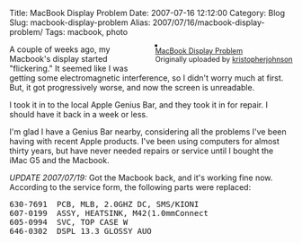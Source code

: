 Title: MacBook Display Problem
Date: 2007-07-16 12:12:00
Category: Blog
Slug: macbook-display-problem
Alias: 2007/07/16/macbook-display-problem/
Tags: macbook, photo


<div style="float: right; margin-left: 10px; margin-bottom: 10px;"> <a href="http://www.flickr.com/photos/kristopherjohnson/825122256/" title="photo sharing"><img src="http://farm2.static.flickr.com/1435/825122256_f0dd95f25a_m.jpg" alt="" style="border: solid 2px #000000;" /></a> <br /> <span style="font-size: 0.9em; margin-top: 0px;">  <a href="http://www.flickr.com/photos/kristopherjohnson/825122256/">MacBook Display Problem</a>  <br />  Originally uploaded by <a href="http://www.flickr.com/people/kristopherjohnson/">kristopherjohnson</a> </span></div>
<p>
A couple of weeks ago, my Macbook's display started "flickering."  It seemed like I was getting some electromagnetic interference, so I didn't worry much at first.  But, it got progressively worse, and now the screen is unreadable.
</p>
<p>
I took it in to the local Apple Genius Bar, and they took it in for repair.  I should have it back in a week or less.
</p>
<p>
I'm glad I have a Genius Bar nearby, considering all the problems I've been having with recent Apple products.  I've been using computers for almost thirty years, but have never needed repairs or service until I bought the iMac G5 and the Macbook.
</p>
<p>
<em>UPDATE 2007/07/19:</em> Got the Macbook back, and it's working fine now.  According to the service form, the following parts were replaced:
</p>
<pre>
630-7691  PCB, MLB, 2.0GHZ DC, SMS/KIONI
607-0199  ASSY, HEATSINK, M42(1.0mmConnect
605-0994  SVC, TOP CASE W
646-0302  DSPL 13.3 GLOSSY AUO
</pre>
